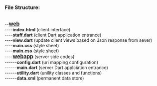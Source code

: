 <h3>File Structure:</h3>

<br>--<b style="font-size:120%;text-decoration:underline">web</b>
<br>----<b>index.html</b>    (client interface) 
<br>----<b>staff.dart</b>    (client Dart application entrance)
<br>----<b>view.dart</b>     (update client views based on Json response from sever)
<br>----<b>main.css</b>      (style sheet)
<br>----<b>main.css</b>      (style sheet)
<br>----<b style="font-size:120%;text-decoration:underline">webapp</b>      (server side codes)
<br>------<b>config.dart</b>    (uri mapping configuration)
<br>------<b>main.dart</b>    (server Dart applciation entrance)
<br>------<b>utility.dart</b>    (unility classes and functions)
<br>------<b>data.xml</b>    (permanent data store)